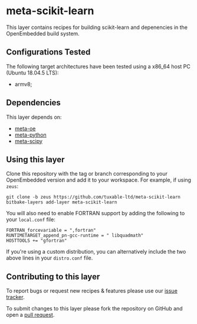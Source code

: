 meta-scikit-learn
=================

This layer contains recipes for building scikit-learn and depenencies in the
OpenEmbedded build system.

## Configurations Tested

The following target architectures have been tested using a x86_64 host PC (Ubuntu 18.04.5 LTS):

- armv8;

## Dependencies

This layer depends on:

*  [meta-oe][]
*  [meta-python][]
*  [meta-scipy][]

[meta-oe]: https://layers.openembedded.org/layerindex/branch/master/layer/meta-oe/
[meta-python]: https://layers.openembedded.org/layerindex/branch/master/layer/meta-python/
[meta-scipy]: https://github.com/gpanders/meta-scipy

## Using this layer

Clone this repository with the tag or branch corresponding to your OpenEmbedded
version and add it to your workspace. For example, if using `zeus`:

    git clone -b zeus https://github.com/tuxable-ltd/meta-scikit-learn
    bitbake-layers add-layer meta-scikit-learn

You will also need to enable FORTRAN support by adding the following to your
`local.conf` file:

    FORTRAN_forcevariable = ",fortran"
    RUNTIMETARGET_append_pn-gcc-runtime = " libquadmath"
    HOSTTOOLS += "gfortran"

If you're using a custom distribution, you can alternatively include the two
above lines in your `distro.conf` file.

## Contributing to this layer

To report bugs or request new recipes & features please use our [issue
tracker][1].

To submit changes to this layer please fork the repository on GitHub and open
a [pull request][2].

[1]: https://github.com/tuxable-ltd/meta-scikit-learn/issues
[2]: https://github.com/tuxable-ltd/meta-scikit-learn/pulls
